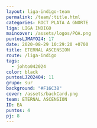 ```yaml
---
layout: liga-indigo-team
permalink: /team/:title.html
categories: ROCT PLATA A GNORTE
liga: LIGA INDIGO
maincover: /assets/logos/POA.png
puntosLJMAYO24: 17
date: 2020-08-29 10:29:20 +0700
title: ETERNAL ASCENSION
route: /liga-indigo
tags:
  - johto042024
color: black
puntosLJ202404: 11
grupo: sur
background: "#F16C38"
cover: /assets/backCard.png
team: ETERNAL ASCENSION
ID: EA
puntos: 4
pj: 8
---
```

